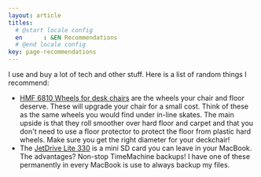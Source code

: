 ```yaml
---
layout: article
titles:
  # @start locale config
  en      : &EN Recommendations
  # @end locale config
key: page-recommendations
---
```


I use and buy a lot of tech and other stuff. Here is a list of random things I
recommend:

- [HMF 6810 Wheels for desk chairs](https://amzn.to/4e8xCp4) are the wheels your chair and floor deserve. These will upgrade your chair for a small cost. Think of these as the same wheels you would find under in-line skates. The main upside is that they roll smoother over hard floor and carpet and that you don't need to use a floor protector to protect the floor from plastic hard wheels. Make sure you get the right diameter for your deckchair!
- The [JetDrive Lite 330](https://amzn.to/47hmkMP) is a mini SD card you can
leave in your MacBook. The advantages? Non-stop TimeMachine backups! I have one
of these permanently in every MacBook is use to always backup my files.
